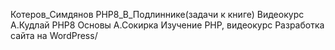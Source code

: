 Котеров_Симдянов PHP8_В_Подлиннике(задачи к книге)
Видеокурс А.Кудлай PHP8 Основы
А.Сокирка Изучение РНР, видеокурс Разработка сайта на WordPress/

